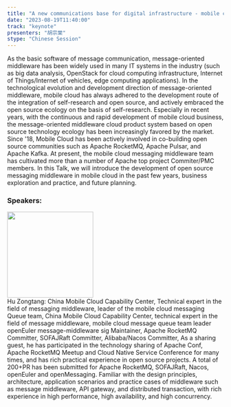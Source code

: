 ```yaml
---
title: "A new communications base for digital infrastructure - mobile cloud Message Queue Matrix"
date: "2023-08-19T11:40:00" 
track: "keynote"
presenters: "胡宗棠"
stype: "Chinese Session"
---
```

As the basic software of message communication, message-oriented middleware has been widely used in many IT systems in the industry (such as big data analysis, OpenStack for cloud computing infrastructure, Internet of Things/Internet of vehicles, edge computing applications). In the technological evolution and development direction of message-oriented middleware, mobile cloud has always adhered to the development route of the integration of self-research and open source, and actively embraced the open source ecology on the basis of self-research. Especially in recent years, with the continuous and rapid development of mobile cloud business, the message-oriented middleware cloud product system based on open source technology ecology has been increasingly favored by the market. Since '18, Mobile Cloud has been actively involved in co-building open source communities such as Apache RocketMQ, Apache Pulsar, and Apache Kafka. At present, the mobile cloud messaging middleware team has cultivated more than a number of Apache top project Commiter/PMC members. In this Talk, we will introduce the development of open source messaging middleware in mobile cloud in the past few years, business exploration and practice, and future planning.
 ### Speakers: 
 <img src="https://img.bagevent.com/resource/20230801/2156038571016.jpg" width="200" /><br>Hu Zongtang: China Mobile Cloud Capability Center, Technical expert in the field of messaging middleware, leader of the mobile cloud messaging Queue team, China Mobile Cloud Capability Center, technical expert in the field of message middleware, mobile cloud message queue team leader
openEuler message-middleware sig Maintainer,
Apache RocketMQ Committer,
SOFAJRaft Committer,
Alibaba/Nacos Committer,
As a sharing guest, he has participated in the technology sharing of Apache Conf, Apache RocketMQ Meetup and Cloud Native Service Conference for many times, and has rich practical experience in open source projects. A total of 200+PR has been submitted for Apache RocketMQ, SOFAJRaft, Nacos, openEuler and openMessaging. Familiar with the design principles, architecture, application scenarios and practice cases of middleware such as message middleware, API gateway, and distributed transaction, with rich experience in high performance, high availability, and high concurrency.
 <br><br>